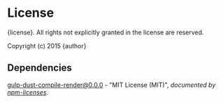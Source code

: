 # License

{license}. All rights not explicitly granted in the license are reserved.

Copyright (c) 2015 {author}

## Dependencies
[gulp-dust-compile-render@0.0.0](&quot;https://github.com/Cellarise/gulp-dust-compile-render&quot;) - &quot;MIT License (MIT)&quot;, 
*documented by [npm-licenses](http://github.com/AceMetrix/npm-license.git)*.